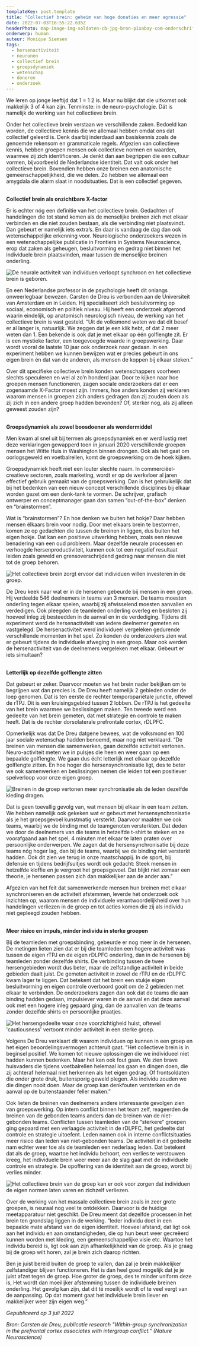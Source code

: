 ```yaml
---
templateKey: post.template
title: "Collectief brein: geheim van hoge donaties en meer agressie"
date: 2022-07-03T16:55:22.635Z
headerPhoto: map-image-img-soldaten-cb-jpg-bron-pixabay-com-onderschrift-hetzelfde-kostuum-en-hetzelfde-doel-in-het-leger-wordt-het-collectief-brein-geoptimaliseerd
onderwerp: human
auteur: Monique Siemsen
tags:
  - hersenactiviteit
  - neuronen
  - collectief brein
  - groepsdynamiek
  - wetenschap
  - doneren
  - onderzoek
---
```

We leren op jonge leeftijd dat 1 = 1 2 is. Maar nu blijkt dat die uitkomst ook makkelijk 3 of 4 kan zijn. Tenminste: in de neuro-psychologie. Dát is namelijk de werking van het collectieve brein.

Onder het collectieve brein verstaan we verschillende zaken. Bedoeld kan worden, de collectieve kennis die we allemaal hebben omdat ons dat collectief geleerd is. Denk daarbij inderdaad aan basiskennis zoals de genoemde rekensom en grammaticale regels. Afgezien van collectieve kennis, hebben groepen mensen ook collectieve normen en waarden, waarmee zij zich identificeren. Je denkt dan aan begrippen die een cultuur vormen, bijvoorbeeld de Nederlandse identiteit. Dat valt ook onder het collectieve brein. Bovendien hebben onze breinen een anatomische gemeenschappelijkheid, die we delen. Zo hebben we allemaal een amygdala die alarm slaat in noodsituaties. Dat is een collectief gegeven.

**\
Collectief brein als onzichtbare X-factor**

Er is echter nóg een definitie van het collectieve brein. Gedachten of handelingen die tot stand komen als de menselijke breinen zich met elkaar verbinden en die niet zouden bestaan, als die verbinding niet plaatsvindt. Dan gebeurt er namelijk iets extra’s. En daar is vandaag de dag dan ook wetenschappelijke erkenning voor. Neurologische onderzoekers wezen in een wetenschappelijke publicatie in Frontiers in Systems Neuroscience, erop dat zaken als geheugen, besluitvorming en gedrag niet binnen het individuele brein plaatsvinden, maar tussen de menselijke breinen onderling. 

![De neurale activiteit van individuen verloopt synchroon en het collectieve brein is geboren.](/img/hersencellen-cb.jpg "Pixabay.com")

En een Nederlandse professor in de psychologie heeft dit onlangs onweerlegbaar bewezen. Carsten de Dreu is verbonden aan de Universiteit van Amsterdam en in Leiden. Hij specialiseert zich besluitvorming op sociaal, economisch en politiek niveau. Hij heeft een onderzoek afgerond waarin eindelijk, op anatomisch neurologisch niveau, de werking van het collectieve brein is vast gesteld. “Uit de volksmond weten we dat dit besef er al langer is, natuurlijk. We zeggen dat je een klik hebt, of dat 2 meer weten dan 1. Een bekende is ook dat je met elkaar op één golflengte zit. Er is een mystieke factor, een toegevoegde waarde in groepswerking. Daar wordt vooral de laatste 10 jaar ook onderzoek naar gedaan. In een experiment hebben we kunnen bewijzen wat er precies gebeurt in ons eigen brein én dat van de anderen, als mensen de koppen bij elkaar steken.”

Over dit specifieke collectieve brein konden wetenschappers voorheen slechts speculeren en wel al zo’n honderd jaar. Door te kijken naar hoe groepen mensen functioneren, zagen sociale onderzoekers dat er een zogenaamde X-Factor moest zijn. Immers, hoe anders konden zij verklaren waarom mensen in groepen zich anders gedragen dan zij zouden doen als zij zich in een andere groep hadden bevonden? Of, sterker nog, als zij alleen geweest zouden zijn?

**\
Groepsdynamiek als zowel boosdoener als wondermiddel**

Men kwam al snel uit bij termen als groepsdynamiek en er werd lustig met deze verklaringen gewapperd toen in januari 2020 verschillende groepen mensen het Witte Huis in Washington binnen drongen. Ook als het gaat om oorlogsgeweld en voetbalrellen, komt de groepswerking om de hoek kijken.

Groepsdynamiek heeft niet een louter slechte naam. In commerciëel-creatieve sectoren, zoals marketing, wordt er op de werkvloer al jaren effectief gebruik gemaakt van de groepswerking. Dan is het gebruikelijk dat bij het bedenken van een nieuw concept verschillende disciplines bij elkaar worden gezet om een denk-tank te vormen. De schrijver, grafisch ontwerper en conceptmanager gaan dan samen “out-of-the-box” denken en “brainstormen”.

Wat is “brainstormen”? En hoe denken we buiten het hokje? Daar hebben mensen élkaars brein voor nodig. Door met elkaars brein te bestormen, komen ze op gedachten die tussen de breinen in liggen, dus buiten het eigen hokje. Dat kan een positieve uitwerking hebben, zoals een nieuwe benadering van een oud probleem. Maar dezelfde neurale processen en verhoogde hersenproductiviteit, kunnen ook tot een negatief resultaat leiden zoals geweld en grensoverschrijdend gedrag naar mensen die niet tot de groep behoren.

![Het collectieve brein zorgt ervoor dat individuen willen investeren in de groep.](/img/geld-biljetten-cb.jpg "Pixabay.com")

De Dreu keek naar wat er in de hersenen gebeurde bij mensen in een groep. Hij verdeelde 546 deelnemers in teams van 3 mensen. De teams moesten onderling tegen elkaar spelen, waarbij zij afwisselend moesten aanvallen en verdedigen. Ook pleegden de teamleden onderling overleg en besloten zij hoeveel inleg zij besteedden in de aanval en in de verdediging. Tijdens dit experiment werd de hersenactiviteit van iedere deelnemer gemeten en vastgelegd. De hersenactiviteit werd individueel vergeleken gedurende verschillende momenten in het spel. Zo konden de onderzoekers zien wat er gebeurt tijdens de individuele afweging in een groep. Maar ook werden de hersenactiviteit van de deelnemers vergeleken met elkaar. Gebeurt er iets simultaan? 

**\
Letterlijk op dezelfde golflengte zitten**

Dat gebeurt er zeker. Daarvoor moeten we het brein nader bekijken om te begrijpen wat dan precies is. De Dreu heeft namelijk 2 gebieden onder de loep genomen. Dat is ten eerste de rechter temporopariëtale junctie, oftewel de rTPJ. Dit is een kruisingsgebied tussen 2 lobben. De rTPJ is het gedeelte van het brein waarmee we beslissingen maken. Ten tweede werd een gedeelte van het brein gemeten, dat met strategie en controle te maken heeft. Dat is de rechter dorsolaterale prefrontale cortex, rDLPFC. 

Opmerkelijk was dat De Dreu datgene bewees, wat de volksmond en 100 jaar sociale wetenschap hadden benoemd, maar nog niet verklaard. “De breinen van mensen die samenwerken, gaan dezelfde activiteit vertonen. Neuro-activiteit meten we in pulsjes die heen en weer gaan op een bepaalde golflengte. We gaan dus écht letterlijk met elkaar op dezelfde golflengte zitten. En hoe hoger die hersensynchronisatie ligt, des te beter we ook samenwerken en beslissingen nemen die leiden tot een positiever spelverloop voor onze eigen groep. 

![Breinen in de groep vertonen meer synchronisatie als de leden dezelfde kleding dragen.](/img/peleton-cb.jpg "Pixabay.com")

Dat is geen toevallig gevolg van, wat mensen bij elkaar in een team zetten. We hebben namelijk ook gekeken wat er gebeurt met hersensynchronisatie als je het groepsgevoel kunstmatig versterkt. Daarvoor maakten we ook teams, waarbij we de binding met de teamgenoten versterkten. Dat deden we door de deelnemers van die teams in hetzelfde t-shirt te steken en ze voorafgaand aan het spel, 4 minuten met elkaar te laten praten over persoonlijke onderwerpen. We zagen dat de hersensynchronisatie bij deze teams nóg hoger lag, dan bij de teams, waarbij we de binding niet versterkt hadden. Ook dit zien we terug in onze maatschappij. In de sport, bij defensie en tijdens bedrijfsuitjes wordt ook gedacht: Steek mensen in hetzelfde kloffie en je vergroot het groepsgevoel. Dat blijkt niet zomaar een theorie, je hersenen passen zich dan makkelijker aan de ander aan.”

Afgezien van het feit dat samenwerkende mensen hun breinen met elkaar synchroniseren en de activiteit afstemmen, leverde het onderzoek ook inzichten op, waarom mensen de individuele verantwoordelijkheid over hun handelingen verliezen in de groep en tot acties komen die zij als individu niet gepleegd zouden hebben.

**\
Meer risico en impuls, minder individu in sterke groepen**

Bij de teamleden met groepsbinding, gebeurde er nog meer in de hersenen. De metingen lieten zien dat er bij die teamleden een hogere activiteit was tussen de eigen rTPJ en de eigen rDLPFC onderling, dan in de hersenen bij teamleden zonder dezelfde shirts. De verbinding tussen de twee hersengebieden wordt dus beter, maar de zelfstandige activiteit in beide gebieden daalt juist. De gemeten activiteit in zowel de rTPJ en de rDLPFC kwam lager te liggen. Dat betekent dat het brein een stukje eigen besluitvorming en eigen controle overboord gooit om de 2 gebieden met elkaar te verbinden. De onderzoekers zagen dan ook dat de teams die aan binding hadden gedaan, impulsiever waren in de aanval en dat deze aanval ook met een hogere inleg gepaard ging, dan de aanvallen van de teams zonder dezelfde shirts en persoonlijke praatjes.

![Het hersengedeelte waar onze voorzichtigheid huist, oftewel 'cautiousness' vertoont minder activiteit in een sterke groep. ](/img/brein-engels-cb.png "Pixabay.com")

Volgens De Dreu verklaart dit waarom individuen op kunnen in een groep en het eigen beoordelingsvermogen achteruit gaat. “Het collectieve brein is in beginsel positief. We komen tot nieuwe oplossingen die we individueel niet hadden kunnen bedenken. Maar het kan ook fout gaan. We zien brave huisvaders die tijdens voetbalrellen helemaal los gaan en dingen doen, die zij achteraf helemaal niet herkennen als het eigen gedrag. Of frontsoldaten die onder grote druk, buitensporig geweld plegen. Als individu zouden we die dingen nooit doen. Maar de groep kan denkfouten versterken en de aanval op de buitenstaander feller maken.”

Ook lieten de breinen van deelnemers andere interessante gevolgen zien van groepswerking. Op intern conflict binnen het team zelf, reageerden de breinen van de gebonden teams anders dan de breinen van de niet-gebonden teams. Conflicten tussen teamleden van de “sterkere” groepen ging gepaard met een verlaagde activiteit in de rDLPFC, het gedeelte dat controle en strategie uitoefent. Leden namen ook in interne conflictsituaties meer risico dan leden van niet-gebonden teams. De activiteit in dit gedeelte nam echter weer toe als de teamleden een nederlaag leden. Dat betekent dat als de groep, waartoe het individu behoort, een verlies te verstouwen kreeg, het individuele brein weer meer aan de slag gaat met de individuele controle en strategie. De opoffering van de identiteit aan de groep, wordt bij verlies minder.

![Het collectieve brein van de groep kan er ook voor zorgen dat individuen de eigen normen laten varen en zichzelf verliezen.](/img/fantasie-verweesd-cb.jpg "Pixabay.com")

Over de werking van het massale collectieve brein zoals in zeer grote groepen, is neuraal nog veel te ontdekken. Daarvoor is de huidige meetapparatuur niet geschikt. De Dreu meent dat dezelfde processen in het brein ten grondslag liggen in de werking. “Ieder individu doet in een bepaalde mate afstand van de eigen identiteit. Hoeveel afstand, dat ligt ook aan het individu en aan omstandigheden, die op hun beurt weer gecreëerd kunnen worden met kleding, een gemeenschappelijke visie etc. Waartoe het individu bereid is, ligt ook aan zijn afhankelijkheid van de groep. Als je graag bij de groep wilt horen, zal je brein zich daarop richten. 

Ben je juist bereid buiten de groep te vallen, dan zal je brein makkelijker zelfstandiger blijven functioneren. Het is dan heel goed mogelijk dat je je juist afzet tegen de groep. Hoe groter de groep, des te minder uniform deze is, Het wordt dan moeilijker afstemming tussen de individuele breinen onderling. Het gevolg kan zijn, dat dit té moeilijk wordt of te veel vergt van de aanpassing. Op dat moment gaat het individuele brein liever en makkelijker weer zijn eigen weg.”

*Gepubliceerd op 3 juli 2022*

*Bron: Carsten de Dreu, publicatie research "Within-group synchronization in the prefrontal cortex associates with intergroup conflict." (Nature Neuroscience)*
